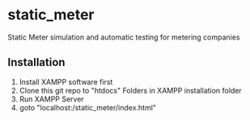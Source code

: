 # static_meter
Static Meter simulation and automatic testing for metering companies

## Installation
1) Install XAMPP software first
2) Clone this git repo to "htdocs" Folders in XAMPP installation folder
3) Run XAMPP Server
4) goto "localhost:<port>/static_meter/index.html"
